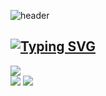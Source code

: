<!-- Header Waving -->
![header](https://capsule-render.vercel.app/api?type=waving&color=gradient&height=164)

<!-- Header Typing Text -->
[![Typing SVG](https://readme-typing-svg.demolab.com?font=Alkatra&weight=500&size=48&duration=4000&pause=500&color=2189FF&center=true&vCenter=true&random=true&width=1024&height=128&lines=Welcome+to+Sumin's+Github!+%F0%9F%91%8B)](https://git.io/typing-svg)
---
<img src="https://github.com/oka1313/oka1313/assets/101691440/92118a53-c5b6-40bc-b130-bf8c398d7b51" />
<div>
    <img src="https://github-readme-stats.vercel.app/api?username=kr-st2lla&show_icons=true&theme=radical" />
    <img src="https://github-readme-stats.vercel.app/api/top-langs/?username=kr-st2lla&layout=compact" />
</div>

